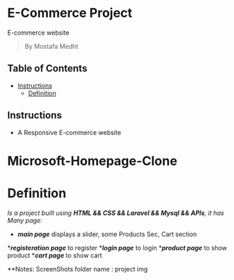 # E-Commerce Project
E-commerce website

> By Mostafa Medht


## Table of Contents

* [Instructions](#instructions)
    * [Definition](#Definition)


## Instructions
 * A Responsive E-commerce website 
# Microsoft-Homepage-Clone

# Definition
_Is a project built using **HTML && CSS && Laravel && Mysql && APIs**, it has Many page:_
* _**main page**_ displays a slider, some Products Sec, Cart section

*_**registeration page**_ to register 
*_**login page**_ to login
*_**product page**_ to show product
*_**cart page**_ to show cart 


**Notes:
ScreenShots folder name : project img
